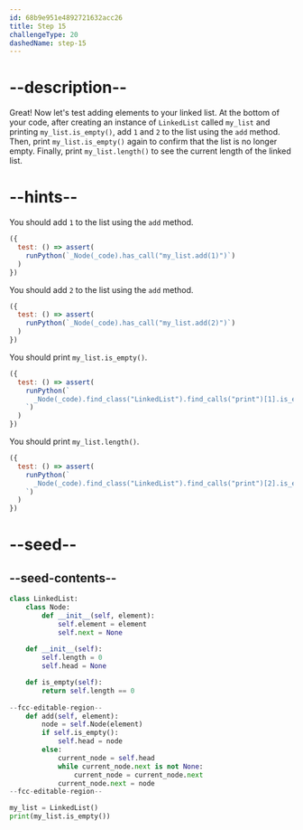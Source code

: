 ```yaml
---
id: 68b9e951e4892721632acc26
title: Step 15
challengeType: 20
dashedName: step-15
---
```


# --description--

Great! Now let's test adding elements to your linked list. At the bottom of your code, after creating an instance of `LinkedList` called `my_list` and printing `my_list.is_empty()`, add `1` and `2` to the list using the `add` method. Then, print `my_list.is_empty()` again to confirm that the list is no longer empty. Finally, print `my_list.length()` to see the current length of the linked list.

# --hints--

You should add `1` to the list using the `add` method.

```js
({
  test: () => assert(
    runPython(`_Node(_code).has_call("my_list.add(1)")`)
  )
})
```

You should add `2` to the list using the `add` method.

```js
({
  test: () => assert(
    runPython(`_Node(_code).has_call("my_list.add(2)")`)
  )
})
```


You should print `my_list.is_empty()`.

```js
({
  test: () => assert(
    runPython(`
      _Node(_code).find_class("LinkedList").find_calls("print")[1].is_equivalent("print(my_list.is_empty())")
    `)
  )
})
```

You should print `my_list.length()`.

```js
({
  test: () => assert(
    runPython(`
      _Node(_code).find_class("LinkedList").find_calls("print")[2].is_equivalent("print(my_list.length())")
    `)
  )
})
```

# --seed--

## --seed-contents--

```py
class LinkedList:
    class Node:
        def __init__(self, element):
            self.element = element
            self.next = None
            
    def __init__(self):
        self.length = 0
        self.head = None

    def is_empty(self):
        return self.length == 0
    
--fcc-editable-region--
    def add(self, element):
        node = self.Node(element)
        if self.is_empty():
            self.head = node
        else:
            current_node = self.head
            while current_node.next is not None:
                current_node = current_node.next
            current_node.next = node
--fcc-editable-region--

my_list = LinkedList()
print(my_list.is_empty())
```
